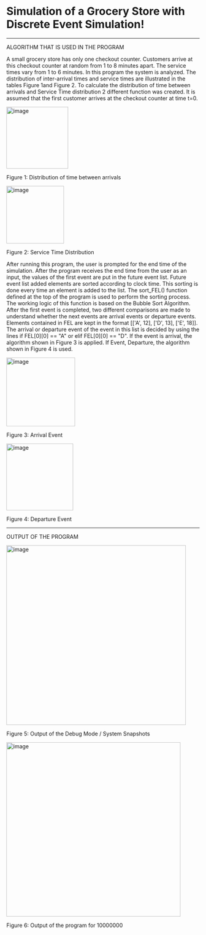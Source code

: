# Simulation of a Grocery Store with Discrete Event Simulation!

*************************************************************************************************************************************************

ALGORITHM THAT IS USED IN THE PROGRAM

A small grocery store has only one checkout counter. Customers arrive at this checkout counter at random from 1 to 8 minutes apart. The service times vary from 1 to 6 minutes. In this program the system is analyzed. The distribution of inter-arrival times and service times are illustrated in the tables Figure 1and Figure 2. To calculate the distribution of time between arrivals and Service Time distribution 2 different function was created. It is assumed that the first customer arrives at the checkout counter at time t=0.

<img width="161" alt="image" src="https://user-images.githubusercontent.com/75491382/212732627-9222cabb-3240-40b2-babe-5e948d95df52.png">

Figure 1: Distribution of time between arrivals


<img width="150" alt="image" src="https://user-images.githubusercontent.com/75491382/212732874-f424d177-2a5d-4dc9-906e-ae467210b729.png">

Figure 2: Service Time Distribution

After running this program, the user is prompted for the end time of the simulation. After the program receives the end time from the user as an input, the values of the first event are put in the future event list. Future event list added elements are sorted according to clock time. This sorting is done every time an element is added to the list. The sort_FEL() function defined at the top of the program is used to perform the sorting process. The working logic of this function is based on the Bubble Sort Algorithm.
After the first event is completed, two different comparisons are made to understand whether the next events are arrival events or departure events. Elements contained in FEL are kept in the format [['A', 12], ['D', 13], ['E', 18]]. The arrival or departure event of the event in this list is decided by using the lines if FEL[0][0] == "A" or elif FEL[0][0] == "D". If the event is arrival, the algorithm shown in Figure 3 is applied. If Event, Departure, the algorithm shown in Figure 4 is used.

<img width="179" alt="image" src="https://user-images.githubusercontent.com/75491382/212733048-817b6e27-6901-453c-9497-86a80191ecba.png">

Figure 3: Arrival Event

<img width="174" alt="image" src="https://user-images.githubusercontent.com/75491382/212733128-8b2186f9-9dc5-4779-8ade-520c9739d969.png">

Figure 4: Departure Event

*************************************************************************************************************************************************

OUTPUT OF THE PROGRAM

<img width="468" alt="image" src="https://user-images.githubusercontent.com/75491382/212733535-cb1f54f9-9dbe-433c-860d-f28ce83a8c88.png">

Figure 5: Output of the Debug Mode / System Snapshots

<img width="454" alt="image" src="https://user-images.githubusercontent.com/75491382/212733597-4a3349c0-f17f-4dda-bffd-f46444da8f23.png">

Figure 6: Output of the program for 10000000



